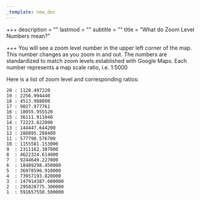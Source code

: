 ```yaml
---
_template: new_doc
---
```


+++
description = ""
lastmod = ""
subtitle = ""
title = "What do Zoom Level Numbers mean?"

+++
You will see a zoom level number in the upper left corner of the map. This number changes as you zoom in and out.  The numbers are standardized to match zoom levels established with Google Maps.  Each number represents a map scale ratio, i.e. 1:5000

Here is a list of zoom level and corresponding ratios:

    20 : 1128.497220
    19 : 2256.994440
    18 : 4513.988880
    17 : 9027.977761
    16 : 18055.955520
    15 : 36111.911040
    14 : 72223.822090
    13 : 144447.644200
    12 : 288895.288400
    11 : 577790.576700
    10 : 1155581.153000
    9  : 2311162.307000
    8  : 4622324.614000
    7  : 9244649.227000
    6  : 18489298.450000
    5  : 36978596.910000
    4  : 73957193.820000
    3  : 147914387.600000
    2  : 295828775.300000
    1  : 591657550.500000
